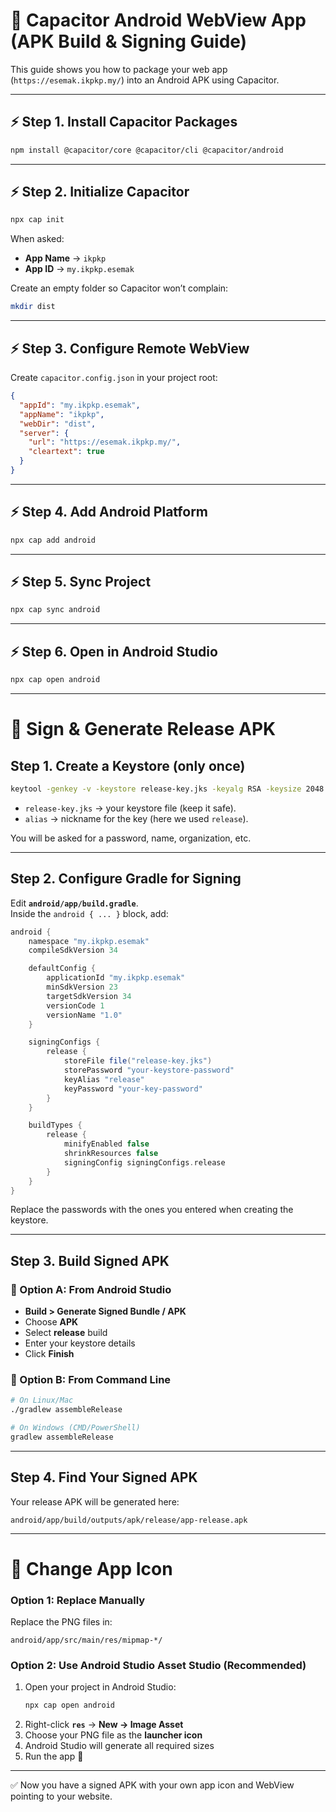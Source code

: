 
# 📱 Capacitor Android WebView App (APK Build & Signing Guide)

This guide shows you how to package your web app (`https://esemak.ikpkp.my/`) into an Android APK using Capacitor.  

---

## ⚡ Step 1. Install Capacitor Packages

```bash
npm install @capacitor/core @capacitor/cli @capacitor/android
```

---

## ⚡ Step 2. Initialize Capacitor

```bash
npx cap init
```

When asked:  
- **App Name** → `ikpkp`  
- **App ID** → `my.ikpkp.esemak`  

Create an empty folder so Capacitor won’t complain:

```bash
mkdir dist
```

---

## ⚡ Step 3. Configure Remote WebView

Create `capacitor.config.json` in your project root:

```json
{
  "appId": "my.ikpkp.esemak",
  "appName": "ikpkp",
  "webDir": "dist",
  "server": {
    "url": "https://esemak.ikpkp.my/",
    "cleartext": true
  }
}
```

---

## ⚡ Step 4. Add Android Platform

```bash
npx cap add android
```

---

## ⚡ Step 5. Sync Project

```bash
npx cap sync android
```

---

## ⚡ Step 6. Open in Android Studio

```bash
npx cap open android
```

---

# 🔐 Sign & Generate Release APK

## Step 1. Create a Keystore (only once)

```bash
keytool -genkey -v -keystore release-key.jks -keyalg RSA -keysize 2048 -validity 10000 -alias release
```

- `release-key.jks` → your keystore file (keep it safe).  
- `alias` → nickname for the key (here we used `release`).  

You will be asked for a password, name, organization, etc.  

---

## Step 2. Configure Gradle for Signing

Edit **`android/app/build.gradle`**.  
Inside the `android { ... }` block, add:

```gradle
android {
    namespace "my.ikpkp.esemak"
    compileSdkVersion 34

    defaultConfig {
        applicationId "my.ikpkp.esemak"
        minSdkVersion 23
        targetSdkVersion 34
        versionCode 1
        versionName "1.0"
    }

    signingConfigs {
        release {
            storeFile file("release-key.jks")
            storePassword "your-keystore-password"
            keyAlias "release"
            keyPassword "your-key-password"
        }
    }

    buildTypes {
        release {
            minifyEnabled false
            shrinkResources false
            signingConfig signingConfigs.release
        }
    }
}
```

Replace the passwords with the ones you entered when creating the keystore.

---

## Step 3. Build Signed APK

### 🔹 Option A: From Android Studio  
- **Build > Generate Signed Bundle / APK**  
- Choose **APK**  
- Select **release** build  
- Enter your keystore details  
- Click **Finish**  

### 🔹 Option B: From Command Line  

```bash
# On Linux/Mac
./gradlew assembleRelease

# On Windows (CMD/PowerShell)
gradlew assembleRelease
```

---

## Step 4. Find Your Signed APK

Your release APK will be generated here:

```
android/app/build/outputs/apk/release/app-release.apk
```

---

# 🎨 Change App Icon

### Option 1: Replace Manually  
Replace the PNG files in:  
```
android/app/src/main/res/mipmap-*/
```

### Option 2: Use Android Studio Asset Studio (Recommended)  

1. Open your project in Android Studio:  
   ```bash
   npx cap open android
   ```
2. Right-click **`res`** → **New → Image Asset**  
3. Choose your PNG file as the **launcher icon**  
4. Android Studio will generate all required sizes  
5. Run the app 🎉  

---

✅ Now you have a signed APK with your own app icon and WebView pointing to your website.  
